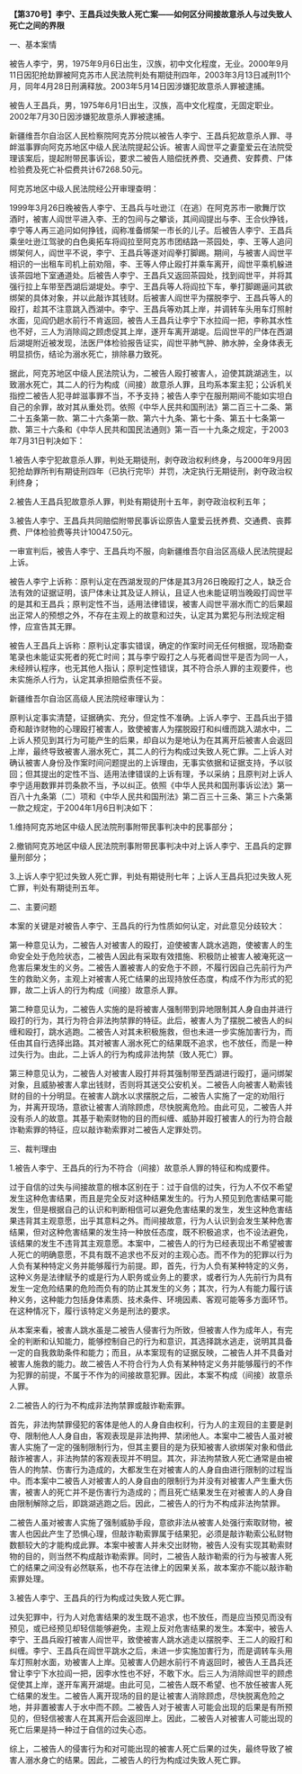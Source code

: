 **【第370号】李宁、王昌兵过失致人死亡案——如何区分间接故意杀人与过失致人死亡之间的界限**

一、基本案情

被告人李宁，男，1975年9月6日出生，汉族，初中文化程度，无业。2000年9月11日因犯抢劫罪被阿克苏市人民法院判处有期徒刑四年，2003年3月13日减刑11个月，同年4月28日刑满释放。2003年5月14日因涉嫌犯故意杀人罪被逮捕。

被告人王昌兵，男，1975年6月1日出生，汉族，高中文化程度，无固定职业。2002年7月30日因涉嫌犯故意杀人罪被逮捕。

新疆维吾尔自治区人民检察院阿克苏分院以被告人李宁、王昌兵犯故意杀人罪、寻衅滋事罪向阿克苏地区中级人民法院提起公诉。被害人阎世平之妻童爱云在法院受理该案后，提起附带民事诉讼，要求二被告人赔偿抚养费、交通费、安葬费、尸体检验费及死亡补偿费共计67268.50元。

阿克苏地区中级人民法院经公开审理查明：

1999年3月26日晚被告人李宁、王昌兵与吐逊江（在逃）在阿克苏市一歌舞厅饮酒时，被害人阎世平进入李、王的包间与之攀谈，其间阎提出与李、王合伙挣钱，李宁等人再三追问如何挣钱，阎称准备绑架一市长的儿子。后被告人李宁、王昌兵乘坐吐逊江驾驶的白色奥拓车将阎拉至阿克苏市团结路一茶园处，李、王等人追问绑架何人，阎世平不说，李宁、王昌兵等遂对阎拳打脚踢。期间，与被害人阎世平相识的一出租车司机上前劝阻，李、王等人停止殴打并乘车离开，阎世平乘机躲进该茶园地下室通道处。后被告人李宁、王昌兵又返回茶园处，找到阎世平，并将其强行拉上车带至西湖后湖堤处。李宁、王昌兵等人将阎拉下车，拳打脚踢逼问其欲绑架的具体对象，并以此敲诈其钱财。后被害人阎世平为摆脱李宁、王昌兵等人的殴打，趁其不注意跳入西湖中。李宁、王昌兵等劝其上岸，并调转车头用车灯照射水面，见阎仍趟水前行不肯返回，被告人王昌兵让李宁下水拉阎一把，李称其水性也不好，三人为消除阎之顾虑促其上岸，遂开车离开湖堤。后阎世平的尸体在西湖后湖堤附近被发现，法医尸体检验报告证实，阎世平肺气肿、肺水肿，全身体表无明显损伤，结论为溺水死亡，排除暴力致死。

据此，阿克苏地区中级人民法院认为，二被告人殴打被害人，迫使其跳湖逃生，以致溺水死亡，其二人的行为构成（间接）故意杀人罪，且均系本案主犯；公诉机关指控二被告人犯寻衅滋事罪不当，不予支持；被告人李宁在服刑期间不能如实坦白自己的余罪，故对其从重处罚。依照《中华人民共和国刑法》第二百三十二条、第二十五条第一款、第二十六条第一款、第六十九条、第七十条、第五十七条第一款、第三十六条和《中华人民共和国民法通则》第一百一十九条之规定，于2003年7月31日判决如下：

1.被告人李宁犯故意杀人罪，判处无期徒刑，剥夺政治权利终身，与2000年9月因犯抢劫罪所判有期徒刑四年（已执行完毕）并罚，决定执行无期徒刑，剥夺政治权利终身；

2.被告人王昌兵犯故意杀人罪，判处有期徒刑十五年，剥夺政治权利五年；

3.被告人李宁、王昌兵共同赔偿附带民事诉讼原告人童爱云抚养费、交通费、丧葬费、尸体检验费等共计10047.50元。

一审宣判后，被告人李宁、王昌兵均不服，向新疆维吾尔自治区高级人民法院提起上诉。

被告人李宁上诉称：原判认定在西湖发现的尸体是其3月26日晚殴打之人，缺乏合法有效的证据证明，该尸体未让其及证人辨认，且证人也未能证明当晚殴打阎世平的是其和王昌兵；原判定性不当，适用法律错误，被害人阎世平溺水而亡的后果超出正常人的预想之外，不存在主观上的故意和过失，认定其为累犯与刑法规定相悖，应宣告其无罪。

被告人王昌兵上诉称：原判认定事实错误，确定的作案时间无任何根据，现场勘查笔录也未能证实死者的死亡时间；其与李宁殴打之人与死者阎世平是否为同一人，未经辨认程序，也无其他人指认；原判定性错误，其不符合杀人罪的主观要件，也未实施杀人行为，认定其承担赔偿责任不妥。

新疆维吾尔自治区高级人民法院经审理认为：

原判认定事实清楚，证据确实、充分，但定性不准确。上诉人李宁、王昌兵出于猎奇和敲诈财物的心理殴打被害人，致使被害人为摆脱殴打和纠缠而跳入湖水中，二上诉人预见到其行为可能产生的后果，却自以为是地认为在其离开后被害人会返回上岸，最终导致被害人溺水死亡，其二人的行为构成过失致人死亡罪。二上诉人对确认被害人身份及作案时间问题提出的上诉理由，无事实依据和证据支持，予以驳回；但其提出的定性不当、适用法律错误的上诉有理，予以采纳；且原判对上诉人李宁适用数罪并罚条款不当，予以纠正。依照《中华人民共和国刑事诉讼法》第一百八十九条第（二）项和《中华人民共和国刑法》第二百三十三条、第三卜六条第一款之规定，于2004年1月6日判决如下：

1.维持阿克苏地区中级人民法院刑事附带民事判决中的民事部分；

2.撤销阿克苏地区中级人民法院刑事附带民事判决中对上诉人李宁、王昌兵的定罪量刑部分；

3.上诉人李宁犯过失致人死亡罪，判处有期徒刑七年；上诉人王昌兵犯过失致人死亡罪，判处有期徒刑五年。

二、主要问题

本案的关键是对被告人李宁、王昌兵的行为性质如何认定，对此意见分歧较大：

第一种意见认为，二被告人对被害人的殴打，迫使被害人跳水逃跑，使被害人的生命安全处于危险状态，二被告人因此有采取有效措施、积极防止被害人被淹死这一危害后果发生的义务。二被告人置被害人的安危于不顾，不履行因自己先前行为产生的救助义务，主观上对被害人死亡结果的出现持放任态度，构成不作为形式的犯罪，故二上诉人的行为构成（间接）故意杀人罪。

第二种意见认为，二被告人实施的是将被害人强制带到异地限制其人身自由并进行殴打的行为，其行为符合非法拘禁罪的特征。此后，被害人为了摆脱二被告人的纠缠和殴打，跳水逃跑。二被告人对其未积极施救，但也未进一步实施加害行为，而任由其自行选择出路。其对被害人溺水死亡的结果既不追求，也不放任，而是一种过失行为。由此，二上诉人的行为构成非法拘禁（致人死亡）罪。

第三种意见认为，二被告人对被害人殴打并将其强制带至西湖进行殴打，逼问绑架对象，且威胁被害人拿出钱财，否则将其送交公安机关。二被告人向被害人勒索钱财的目的十分明显。在被害人跳水以求摆脱之后，二被告人实施了一定的劝阻行为，并离开现场，意欲让被害人消除顾虑，尽快脱离危险。由此可见，二被告人并没有杀人的故意。其基于勒索财物的目的而纠缠、威胁并殴打被害人的行为符合敲诈勒索罪的特征，应以敲诈勒索罪对二被告人定罪处罚。

三、裁判理由

1.被告人李宁、王昌兵的行为不符合（间接）故意杀人罪的特征和构成要件。

过于自信的过失与间接故意的根本区别在于：过于自信的过失，行为人不仅不希望发生这种危害结果，而且是完全反对这种结果发生的。行为人预见到危害结果可能发生，但是根据自己的认识和判断相信可以避免危害结果的发生，发生这种危害结果违背其主观意愿，出乎其意料之外。而间接故意，行为人认识到会发生某种危害结果，但对这种危害结果的发生持一种放任态度，既不积极追求，也不设法避免，该结果的发生不违背其主观意愿。本案中，二被告人的行为已经表现出不希望被害人死亡的明确意愿，不具有既不追求也不反对的主观心态。而不作为的犯罪以行为人负有某种特定义务并能够履行为前提。即，首先，行为人负有某种特定的义务，这种义务是法律赋予的或是行为人职务或业务上的要求，或者行为人先前行为具有发生一定危险结果的危险而负有的防止其发生的义务；其次，行为人有能力履行该种义务，这种能力包括身体素质、技术条件、环境因素、客观可能等多方面环节。在这种情况下，履行该特定义务是刑法的要求。

从本案来看，被害人跳水虽是二被告人侵害行为所致，但被害人作为成年人，有完全的判断和认知能力，能够控制自己的行为和意识，其选择跳水逃走，说明其具备一定的自我救助条件和能力；而且，从本案现有的证据反映，二被告人并不具备对被害人施救的能力。故二被告人不符合行为人负有某种特定义务并能够履行的不作为犯罪的前提，不属于不作为的间接故意犯罪。因此，本案不构成（间接）故意杀人罪。

2.二被告人的行为不构成非法拘禁罪或敲诈勒索罪。

首先，非法拘禁罪侵犯的客体是他人的人身自由权利，行为人的主观目的主要是剥夺、限制他人人身自由，客观表现是非法拘押、禁闭他人。本案中二被告人虽对被害人实施了一定的强制限制行为，但其主要目的是为获知被害人欲绑架对象和借此敲诈被害人，非法拘禁的客观表现并不明显。其次，非法拘禁致人死亡通常是由被告人的拘禁、伤害行为造成的，大都发生在对被害人的人身自由进行限制的过程当中。而本案中二被告人对被害人的人身自由的限制行为并没有对被害人产生重大伤害，被害人的死亡并不是伤害行为造成的；而且死亡结果发生在对被害人的人身自由限制解除之后，即跳湖逃跑之后。因此，二被告人的行为不构成非法拘禁罪。

二被告人虽对被害人实施了强制威胁手段，意欲非法从被害人处强行索取财物，被害人也因此产生了恐惧心理，但敲诈勒索罪属于结果犯，必须是敲诈勒索公私财物数额较大的才能构成此罪。本案中被害人并未交出财物，被告人没有实现其勒索财物的目的，则当然不构成敲诈勒索罪。同时，二被告人敲诈勒索的行为与被害人死亡的结果之间没有必然联系，也不存在法律上的因果关系，故本案亦不能以敲诈勒索罪处理。

3.被告人李宁、王昌兵的行为构成过失致人死亡罪。

过失犯罪中，行为人对危害结果的发生既不追求，也不放任，而是应当预见而没有预见，或已经预见却轻信能够避免，主观上反对危害结果的发生。本案中，被告人李宁、王昌兵殴打被害人阎世平，致使被害人跳水逃走以摆脱李、王二人的殴打和纠缠。李宁、王昌兵在阎世平跳水之后，未进一步实施加害行为，而是调转车头用车灯照射水面，劝被害人上岸。见被害人仍趟水前行不肯返回时，被告人王昌兵还曾让李宁下水拉阎一把，因李水性也不好，不敢下水。后三人为消除阎世平的顾虑促使其上岸，遂开车离开湖堤。由此可见，二被告人既不希望、也不放任被害人死亡结果的发生。二被告人离开现场的目的是让被害人消除顾虑，尽快脱离危险之地，并非置被害人于水中而不顾。二被告人对于被害人可能会出现的后果是有所预见的，但轻信被害人在其离开后会返回岸上。因此，二被告人对被害人可能出现的死亡后果是持一种过于自信的过失心态。

综上，二被告人的侵害行为和对可能出现的被害人死亡后果的过失，最终导致了被害人溺水身亡的结果。因此，二被告人的行为构成过失致人死亡罪。
